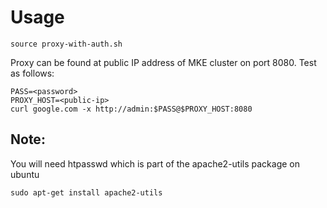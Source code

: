 # Usage

`source proxy-with-auth.sh`

Proxy can be found at public IP address of MKE cluster on port 8080. Test as follows:

```
PASS=<password>
PROXY_HOST=<public-ip>
curl google.com -x http://admin:$PASS@$PROXY_HOST:8080
```

## Note:

You will need htpasswd which is part of the apache2-utils package on ubuntu

`sudo apt-get install apache2-utils`
